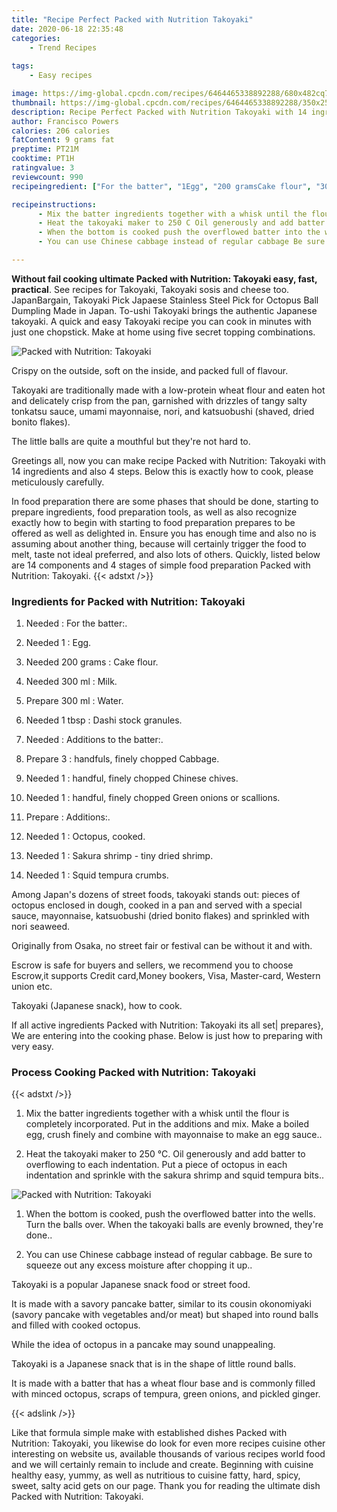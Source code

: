 ```yaml
---
title: "Recipe Perfect Packed with Nutrition Takoyaki"
date: 2020-06-18 22:35:48
categories:
    - Trend Recipes
    
tags:
    - Easy recipes

image: https://img-global.cpcdn.com/recipes/6464465338892288/680x482cq70/packed-with-nutrition-takoyaki-recipe-main-photo.jpg
thumbnail: https://img-global.cpcdn.com/recipes/6464465338892288/350x250cq70/packed-with-nutrition-takoyaki-recipe-main-photo.jpg
description: Recipe Perfect Packed with Nutrition Takoyaki with 14 ingredients and 4 stages of easy cooking.
author: Francisco Powers
calories: 206 calories
fatContent: 9 grams fat
preptime: PT21M
cooktime: PT1H
ratingvalue: 3
reviewcount: 990
recipeingredient: ["For the batter", "1Egg", "200 gramsCake flour", "300 mlMilk", "300 mlWater", "1 tbspDashi stock granules", "Additions to the batter", "3handfuls finely chopped Cabbage", "1handful finely chopped Chinese chives", "1handful finely chopped Green onions or scallions", "Additions", "1Octopus cooked", "1Sakura shrimp  tiny dried shrimp", "1Squid tempura crumbs"]

recipeinstructions: 
      - Mix the batter ingredients together with a whisk until the flour is completely incorporated Put in the additions and mix Make a boiled egg crush finely and combine with mayonnaise to make an egg sauce 
      - Heat the takoyaki maker to 250 C Oil generously and add batter to overflowing to each indentation Put a piece of octopus in each indentation and sprinkle with the sakura shrimp and squid tempura bits 
      - When the bottom is cooked push the overflowed batter into the wells Turn the balls over When the takoyaki balls are evenly browned theyre done 
      - You can use Chinese cabbage instead of regular cabbage Be sure to squeeze out any excess moisture after chopping it up

---
```




**Without fail cooking ultimate Packed with Nutrition: Takoyaki easy, fast, practical**. See recipes for Takoyaki, Takoyaki sosis and cheese too. JapanBargain, Takoyaki Pick Japaese Stainless Steel Pick for Octopus Ball Dumpling Made in Japan. To-ushi Takoyaki brings the authentic Japanese takoyaki. A quick and easy Takoyaki recipe you can cook in minutes with just one chopstick. Make at home using five secret topping combinations.


![Packed with Nutrition: Takoyaki](https://img-global.cpcdn.com/recipes/6464465338892288/680x482cq70/packed-with-nutrition-takoyaki-recipe-main-photo.jpg "Packed with Nutrition: Takoyaki")



Crispy on the outside, soft on the inside, and packed full of flavour.

Takoyaki are traditionally made with a low-protein wheat flour and eaten hot and delicately crisp from the pan, garnished with drizzles of tangy salty tonkatsu sauce, umami mayonnaise, nori, and katsuobushi (shaved, dried bonito flakes).

The little balls are quite a mouthful but they&#39;re not hard to.


Greetings all, now you can make recipe Packed with Nutrition: Takoyaki with 14 ingredients and also 4 steps. Below this is exactly how to cook, please meticulously carefully.

In food preparation there are some phases that should be done, starting to prepare ingredients, food preparation tools, as well as also recognize exactly how to begin with starting to food preparation prepares to be offered as well as delighted in. Ensure you has enough time and also no is assuming about another thing, because will certainly trigger the food to melt, taste not ideal preferred, and also lots of others. Quickly, listed below are 14 components and 4 stages of simple food preparation Packed with Nutrition: Takoyaki.
{{< adstxt />}}

### Ingredients for Packed with Nutrition: Takoyaki


1. Needed  : For the batter:.

1. Needed 1 : Egg.

1. Needed 200 grams : Cake flour.

1. Needed 300 ml : Milk.

1. Prepare 300 ml : Water.

1. Needed 1 tbsp : Dashi stock granules.

1. Needed  : Additions to the batter:.

1. Prepare 3 : handfuls, finely chopped Cabbage.

1. Needed 1 : handful, finely chopped Chinese chives.

1. Needed 1 : handful, finely chopped Green onions or scallions.

1. Prepare  : Additions:.

1. Needed 1 : Octopus, cooked.

1. Needed 1 : Sakura shrimp - tiny dried shrimp.

1. Needed 1 : Squid tempura crumbs.


Among Japan&#39;s dozens of street foods, takoyaki stands out: pieces of octopus enclosed in dough, cooked in a pan and served with a special sauce, mayonnaise, katsuobushi (dried bonito flakes) and sprinkled with nori seaweed.

Originally from Osaka, no street fair or festival can be without it and with.

Escrow is safe for buyers and sellers, we recommend you to choose Escrow,it supports Credit card,Money bookers, Visa, Master-card, Western union etc.

Takoyaki (Japanese snack), how to cook.


If all active ingredients Packed with Nutrition: Takoyaki its all set| prepares}, We are entering into the cooking phase. Below is just how to preparing with very easy.

### Process Cooking Packed with Nutrition: Takoyaki

{{< adstxt />}}


1. Mix the batter ingredients together with a whisk until the flour is completely incorporated. Put in the additions and mix. Make a boiled egg, crush finely and combine with mayonnaise to make an egg sauce..



1. Heat the takoyaki maker to 250 °C. Oil generously and add batter to overflowing to each indentation. Put a piece of octopus in each indentation and sprinkle with the sakura shrimp and squid tempura bits..



![Packed with Nutrition: Takoyaki](https://img-global.cpcdn.com/steps/5808388391829504/160x128cq70/packed-with-nutrition-takoyaki-recipe-step-2-photo.jpg" "Packed with Nutrition: Takoyaki")



1. When the bottom is cooked, push the overflowed batter into the wells. Turn the balls over. When the takoyaki balls are evenly browned, they&#39;re done..



1. You can use Chinese cabbage instead of regular cabbage. Be sure to squeeze out any excess moisture after chopping it up..




Takoyaki is a popular Japanese snack food or street food.

It is made with a savory pancake batter, similar to its cousin okonomiyaki (savory pancake with vegetables and/or meat) but shaped into round balls and filled with cooked octopus.

While the idea of octopus in a pancake may sound unappealing.

Takoyaki is a Japanese snack that is in the shape of little round balls.

It is made with a batter that has a wheat flour base and is commonly filled with minced octopus, scraps of tempura, green onions, and pickled ginger.


{{< adslink />}}

Like that formula simple make with established dishes Packed with Nutrition: Takoyaki, you likewise do look for even more recipes cuisine other interesting on website us, available thousands of various recipes world food and we will certainly remain to include and create. Beginning with cuisine healthy easy, yummy, as well as nutritious to cuisine fatty, hard, spicy, sweet, salty acid gets on our page. Thank you for reading the ultimate dish Packed with Nutrition: Takoyaki.
